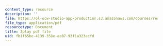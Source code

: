 ```yaml
---
content_type: resource
description: ''
file: https://ol-ocw-studio-app-production.s3.amazonaws.com/courses/res-6-012-introduction-to-probability-spring-2018/fb1f65be4139358eae8793f1a323acfd_mKcWk_DmS7M.pdf
file_type: application/pdf
resourcetype: Document
title: 3play pdf file
uid: fb1f65be-4139-358e-ae87-93f1a323acfd
---
```

